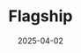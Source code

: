 ---  
layout: startup_page  
title: "Flagship"  
id: "flagship.ai"  
permalink: "/flagshipflagship.ai04022025/"  
website: "https://www.flagship.ai/"  
funding_round: "Seed"  
funding_amount: "$3.75M"  
investors: "Coreline, Veridical Ventures, Tidal Ventures, Macdoch Ventures"  
about: "Flagship is the first digital visual merchandising platform that brings data-driven precision to physical retail. The platform enables retailers to maximize store performance through automated revenue mapping and store-specific merchandising, and helps them create localized visual merchandising guides tailored for each store location."  
markets: "Retail, Data Analytics, SaaS"  
hq: "Sydney, New South Wales, Australia"  
founded_year: ""  
linkedin: "https://www.linkedin.com/company/flagship-ai"  
twitter: ""  
instagram: ""  
facebook: ""  
crunchbase: ""  
pitchbook: ""  

date_display: "02-Apr-2025"  
date: "2025-04-02"

# SEO Optimization  
meta_title: "Flagship - Seed Funding ($3.75M)"  
meta_description: "Flagship, Flagship is the first digital visual merchandising platform that brings data-driven precision to physical retail. The platform enables retailers to ma..."  
meta_keywords: "Flagship, Retail, Data Analytics, SaaS, Seed funding"  
canonical_url: "https://startup.projectstartups.com/flagshipflagship.ai04022025/"  
---